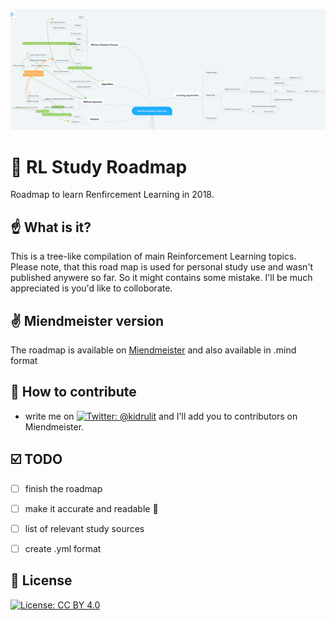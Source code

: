 ![Header image](header_image.png)
# 🚀 RL Study Roadmap 
Roadmap to learn Renfircement Learning in 2018.

## ☝️ What is it?
This is a tree-like compilation of main Reinforcement Learning topics.
Please note, that this road map is used for personal study use and wasn't published anywere so far. 
So it might contains some mistake. I'll be much appreciated is you'd like to colloborate.


## ✌️ Miendmeister version
The roadmap is available on [Miendmeister](https://mm.tt/1048552502?t=9TrRDyiRPv) and also available in .mind format


## 🤝 How to contribute

- write me on [![Twitter: @kidrulit](https://img.shields.io/badge/twitter-@kidrulit-4d66b3.svg?style=flat)](https://twitter.com/kidrulit) and I'll add you to contributors on Miendmeister.


## ☑️ TODO
- [ ] finish the roadmap
- [ ] make it accurate and readable 🤦
- [ ] list of relevant study sources
- [ ] create .yml format 


## 📃 License

[![License: CC BY 4.0](https://img.shields.io/badge/License-CC%20BY%204.0-lightgrey.svg)](https://creativecommons.org/licenses/by/4.0/)
